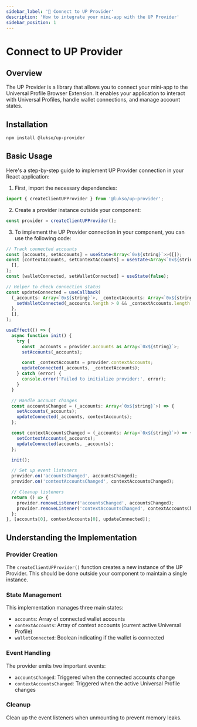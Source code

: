 ```yaml
---
sidebar_label: '🔌 Connect to UP Provider'
description: 'How to integrate your mini-app with the UP Provider'
sidebar_position: 1
---
```


# Connect to UP Provider

## Overview

The UP Provider is a library that allows you to connect your mini-app to the Universal Profile Browser Extension. It enables your application to interact with Universal Profiles, handle wallet connections, and manage account states.

## Installation

```bash
npm install @lukso/up-provider
```

## Basic Usage

Here's a step-by-step guide to implement UP Provider connection in your React application:

1. First, import the necessary dependencies:

```typescript
import { createClientUPProvider } from '@lukso/up-provider';
```

2. Create a provider instance outside your component:

```typescript
const provider = createClientUPProvider();
```

3. To implement the UP Provider connection in your component, you can use the following code:

```typescript
// Track connected accounts
const [accounts, setAccounts] = useState<Array<`0x${string}`>>([]);
const [contextAccounts, setContextAccounts] = useState<Array<`0x${string}`>>(
  [],
);
const [walletConnected, setWalletConnected] = useState(false);

// Helper to check connection status
const updateConnected = useCallback(
  (_accounts: Array<`0x${string}`>, _contextAccounts: Array<`0x${string}`>) => {
    setWalletConnected(_accounts.length > 0 && _contextAccounts.length > 0);
  },
  [],
);

useEffect(() => {
  async function init() {
    try {
      const _accounts = provider.accounts as Array<`0x${string}`>;
      setAccounts(_accounts);

      const _contextAccounts = provider.contextAccounts;
      updateConnected(_accounts, _contextAccounts);
    } catch (error) {
      console.error('Failed to initialize provider:', error);
    }
  }

  // Handle account changes
  const accountsChanged = (_accounts: Array<`0x${string}`>) => {
    setAccounts(_accounts);
    updateConnected(_accounts, contextAccounts);
  };

  const contextAccountsChanged = (_accounts: Array<`0x${string}`>) => {
    setContextAccounts(_accounts);
    updateConnected(accounts, _accounts);
  };

  init();

  // Set up event listeners
  provider.on('accountsChanged', accountsChanged);
  provider.on('contextAccountsChanged', contextAccountsChanged);

  // Cleanup listeners
  return () => {
    provider.removeListener('accountsChanged', accountsChanged);
    provider.removeListener('contextAccountsChanged', contextAccountsChanged);
  };
}, [accounts[0], contextAccounts[0], updateConnected]);
```

## Understanding the Implementation

### Provider Creation

The `createClientUPProvider()` function creates a new instance of the UP Provider. This should be done outside your component to maintain a single instance.

### State Management

This implementation manages three main states:

- `accounts`: Array of connected wallet accounts
- `contextAccounts`: Array of context accounts (current active Universal Profile)
- `walletConnected`: Boolean indicating if the wallet is connected

### Event Handling

The provider emits two important events:

- `accountsChanged`: Triggered when the connected accounts change
- `contextAccountsChanged`: Triggered when the active Universal Profile changes

### Cleanup

Clean up the event listeners when unmounting to prevent memory leaks.
